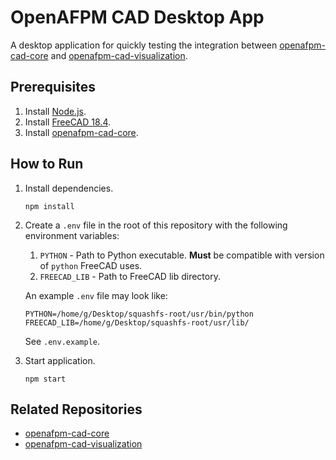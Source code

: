 # OpenAFPM CAD Desktop App

A desktop application for quickly testing the integration between [openafpm-cad-core](https://github.com/gbroques/openafpm-cad-core) and [openafpm-cad-visualization](https://github.com/gbroques/openafpm-cad-visualization).

## Prerequisites
1. Install [Node.js](https://nodejs.org/en/).
2. Install [FreeCAD 18.4](https://github.com/FreeCAD/FreeCAD/releases/tag/0.18.4).
3. Install [openafpm-cad-core](https://github.com/gbroques/openafpm-cad-core).

## How to Run
1. Install dependencies.

       npm install

2. Create a `.env` file in the root of this repository with the following environment variables:

    1. `PYTHON` - Path to Python executable. **Must** be compatible with version of `python` FreeCAD uses.
    2. `FREECAD_LIB` - Path to FreeCAD lib directory.

    An example `.env` file may look like:
    ```
    PYTHON=/home/g/Desktop/squashfs-root/usr/bin/python
    FREECAD_LIB=/home/g/Desktop/squashfs-root/usr/lib/
    ```

    See `.env.example`.

3. Start application.

       npm start

## Related Repositories

* [openafpm-cad-core](https://github.com/gbroques/openafpm-cad-core)
* [openafpm-cad-visualization](https://github.com/gbroques/openafpm-cad-visualization)
